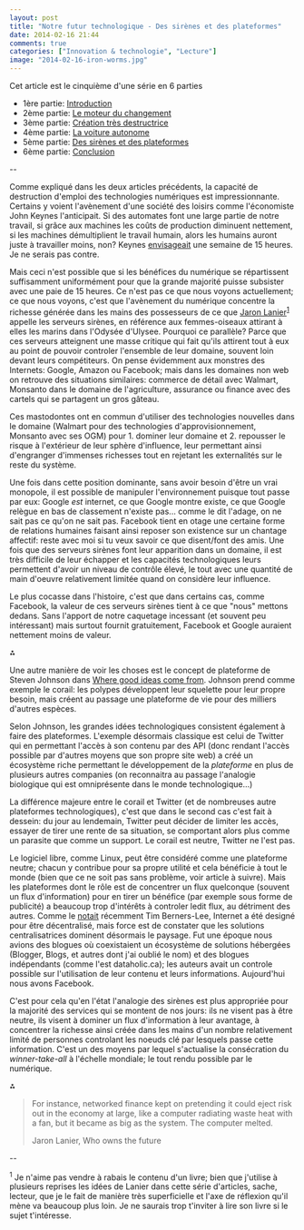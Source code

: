 ```yaml
---
layout: post
title: "Notre futur technologique - Des sirènes et des plateformes"
date: 2014-02-16 21:44
comments: true
categories: ["Innovation & technologie", "Lecture"] 
image: "2014-02-16-iron-worms.jpg"
---
```


Cet article est le cinquième d'une série en 6 parties

- 1ère partie: [Introduction](/2014/01/29/futur-techno/)
- 2ème partie: [Le moteur du changement](/2014/01/31/moteur-changement-techno/)
- 3ème partie: [Création très destructrice](/2014/02/04/destruction-emplois/)
- 4ème partie: [La voiture autonome](/2014/02/10/voiture-autonome/)
- 5ème partie: [Des sirènes et des plateformes](/2014/02/16/sirenes-plateformes/)
- 6ème partie: [Conclusion](/2014/04/27/futur-techno-conclusion/)

--


Comme expliqué dans les deux articles précédents, la capacité de destruction d'emploi des technologies numériques est impressionnante. Certains y voient l'avènement d'une société des loisirs comme l'économiste John Keynes l'anticipait. Si des automates font une large partie de notre travail, si grâce aux machines les coûts de production diminuent nettement, si les machines démultiplient le travail humain, alors les humains auront juste à travailler moins, non? Keynes [envisageait](http://www.econ.yale.edu/smith/econ116a/keynes1.pdf) une semaine de 15 heures. Je ne serais pas contre.

Mais ceci n'est possible que si les bénéfices du numérique se répartissent suffisamment uniformément pour que la grande majorité puisse subsister avec une paie de 15 heures. Ce n'est pas ce que nous voyons actuellement; ce que nous voyons, c'est que l'avènement du numérique concentre la richesse générée dans les mains des possesseurs de ce que <a href="http://www.jaronlanier.com/futurewebresources.html">Jaron Lanier</a><sup><a href="#2014-02-10_1">1</a></sup> appelle les serveurs sirènes, en référence aux femmes-oiseaux attirant à elles les marins dans l'Odysée d'Ulysee. Pourquoi ce parallèle? Parce que ces serveurs atteignent une masse critique qui fait qu'ils attirent tout à eux au point de pouvoir controler l'ensemble de leur domaine, souvent loin devant leurs compétiteurs. On pense évidemment aux monstres des Internets: Google, Amazon ou Facebook; mais dans les domaines non web on retrouve des situations similaires: commerce de détail avec Walmart, Monsanto dans le domaine de l'agriculture, assurance ou finance avec des cartels qui se partagent un gros gâteau. 

Ces mastodontes ont en commun d'utiliser des technologies nouvelles dans le domaine (Walmart pour des technologies d'approvisionnement, Monsanto avec ses OGM) pour 1. dominer leur domaine et 2. repousser le risque à l'extérieur de leur sphère d'influence, leur permettant ainsi d'engranger d'immenses richesses tout en rejetant les externalités sur le reste du système.

Une fois dans cette position dominante, sans avoir besoin d'être un vrai monopole, il est possible de manipuler l'environnement puisque tout passe par eux: Google *est* internet, ce que Google montre existe, ce que Google relègue en bas de classement n'existe pas... comme le dit l'adage, on ne sait pas ce qu'on ne sait pas. Facebook tient en otage une certaine forme de relations humaines faisant ainsi reposer son existence sur un chantage affectif: reste avec moi si tu veux savoir ce que disent/font des amis. Une fois que des serveurs sirènes font leur apparition dans un domaine, il est très difficile de leur échapper et les capacités technologiques leurs permettent d'avoir un niveau de contrôle élevé, le tout avec une quantité de main d'oeuvre relativement limitée quand on considère leur influence.

Le plus cocasse dans l'histoire, c'est que dans certains cas, comme Facebook, la valeur de ces serveurs sirènes tient à ce que "nous" mettons dedans. Sans l'apport de notre caquetage incessant (et souvent peu intéressant) mais surtout fournit gratuitement, Facebook et Google auraient nettement moins de valeur. 

⁂

Une autre manière de voir les choses est le concept de plateforme de Steven Johnson dans <a href="http://www.amazon.com/exec/obidos/ASIN/1594487715/">Where good ideas come from</a>. Johnson prend comme exemple le corail: les polypes développent leur squelette pour leur propre besoin, mais créent au passage une plateforme de vie pour des milliers d'autres espèces.

Selon Johnson, les grandes idées technologiques consistent également à faire des plateformes. L'exemple désormais classique est celui de Twitter qui en permettant l'accès à son contenu par des API (donc rendant l'accès possible par d'autres moyens que son propre site web) a créé un écosystème riche permettant le développement de la *plateforme* en plus de plusieurs autres companies (on reconnaitra au passage l'analogie biologique qui est omniprésente dans le monde technologique...)

La différence majeure entre le corail et Twitter (et de nombreuses autre plateformes technologiques), c'est que dans le second cas c'est fait à dessein: du jour au lendemain, Twitter peut décider de limiter les accès, essayer de tirer une rente de sa situation, se comportant alors plus comme un parasite que comme un support. Le corail est neutre, Twitter ne l'est pas.

Le logiciel libre, comme Linux, peut être considéré comme une plateforme neutre; chacun y contribue pour sa propre utilité et cela bénéficie à tout le monde (bien que ce ne soit pas sans problème, voir article à suivre). Mais les plateformes dont le rôle est de concentrer un flux quelconque (souvent un flux d'information) pour en tirer un bénéfice (par exemple sous forme de publicité) a beaucoup trop d'intérêts à controler ledit flux, au détriment des autres. Comme le [notait](http://www.wired.co.uk/news/archive/2014-02/06/tim-berners-lee-reclaim-the-web) récemment Tim Berners-Lee, Internet a été designé pour être décentralisé, mais force est de constater que les solutions centralisatrices dominent désormais le paysage. Fut une époque nous avions des blogues où coexistaient un écosystème de solutions hébergées (Blogger, Blogs, et autres dont j'ai oublié le nom) et des blogues indépendants (comme l'est dataholic.ca); les auteurs avait un controle possible sur l'utilisation de leur contenu et leurs informations. Aujourd'hui nous avons Facebook.

C'est pour cela qu'en l'état l'analogie des sirènes est plus appropriée pour la majorité des services qui se montent de nos jours: ils ne visent pas à être neutre, ils visent à dominer un flux d'information à leur avantage, à concentrer la richesse ainsi créée dans les mains d'un nombre relativement limité de personnes controlant les noeuds clé par lesquels passe cette information. C'est un des moyens par lequel s'actualise la consécration du *winner-take-all* à l'échelle mondiale; le tout rendu possible par le numérique.

⁂

 > For instance, networked finance kept on pretending it could eject risk out in the economy at large, like a computer radiating waste heat with a fan, but it became as big as the system. The computer melted.
 > <div class="attrib">Jaron Lanier, Who owns the future</div>

 --

 <a id="2014-02-10_1"></a><sup>1</sup> Je n'aime pas vendre à rabais le contenu d'un livre; bien que j'utilise à plusieurs reprises les idées de Lanier dans cette série d'articles, sache, lecteur, que je le fait de manière très superficielle et l'axe de réflexion qu'il mène va beaucoup plus loin. Je ne saurais trop t'inviter à lire son livre si le sujet t'intéresse.